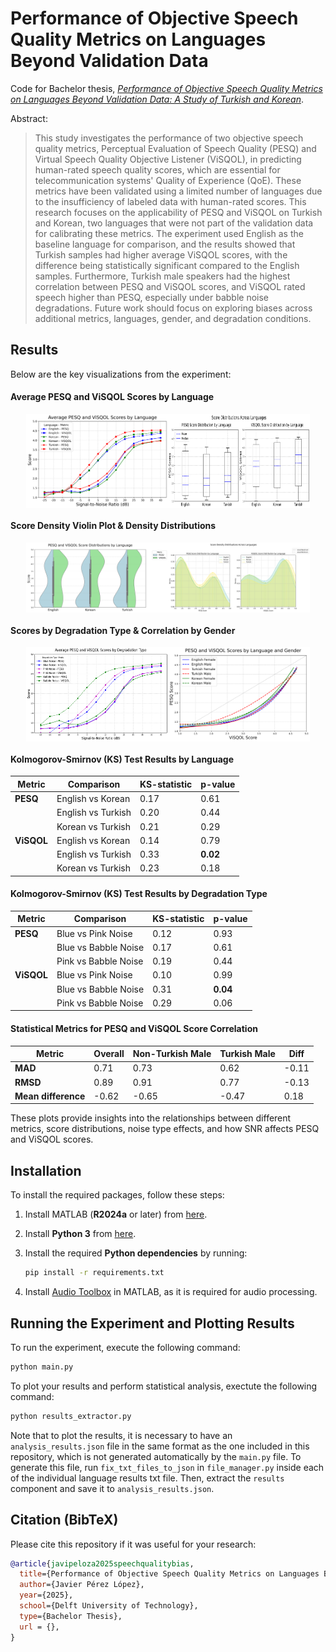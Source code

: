 # Performance of Objective Speech Quality Metrics on Languages Beyond Validation Data

Code for Bachelor thesis, [_Performance of Objective Speech Quality Metrics on Languages Beyond Validation Data: A Study of Turkish and Korean_](TODO).

Abstract:

> This study investigates the performance of two objective speech quality metrics, Perceptual Evaluation of Speech Quality (PESQ) and Virtual Speech Quality Objective Listener (ViSQOL), in predicting human-rated speech quality scores, which are essential for telecommunication systems' Quality of Experience (QoE). These metrics have been validated using a limited number of languages due to the insufficiency of labeled data with human-rated scores. This research focuses on the applicability of PESQ and ViSQOL on Turkish and Korean, two languages that were not part of the validation data for calibrating these metrics. The experiment used English as the baseline language for comparison, and the results showed that Turkish samples had higher average ViSQOL scores, with the difference being statistically significant compared to the English samples. Furthermore, Turkish male speakers had the highest correlation between PESQ and ViSQOL scores, and ViSQOL rated speech higher than PESQ, especially under babble noise degradations. Future work should focus on exploring biases across additional metrics, languages, gender, and degradation conditions.

## Results

Below are the key visualizations from the experiment:

#### Average PESQ and ViSQOL Scores by Language
<div style="display: flex; justify-content: center; gap: 0px;">  
  <img src="plots/average_pesq_visqol_by_snr.png" alt="Average PESQ and ViSQOL by SNR" width="45%">
  <img src="plots/score_distributions.png" alt="Score Distributions" width="45%">
</div>

#### Score Density Violin Plot & Density Distributions
<div style="display: flex; justify-content: center; gap: 0px;">    
  <img src="plots/score_density_violin.png" alt="Score Density Violin Plot" width="45%">
  <img src="plots/score_density_distributions.png" alt="Score Density Distributions" width="45%">
</div>

#### Scores by Degradation Type & Correlation by Gender
<div style="display: flex; justify-content: center; gap: 0px;">
  <img src="plots/metrics_by_noise_type.png" alt="Metrics By Noise Type" width="45%">
  <img src="plots/metric_correlation_by_gender.png" alt="Metric Correlation by Gender" width="45%">
</div>

#### Kolmogorov-Smirnov (KS) Test Results by Language
| Metric  | Comparison          | KS-statistic | p-value |
|---------|---------------------|--------------|---------|
| **PESQ**   | English vs Korean  | 0.17        | 0.61    |
|           | English vs Turkish | 0.20        | 0.44    |
|           | Korean vs Turkish  | 0.21        | 0.29    |
| **ViSQOL** | English vs Korean  | 0.14        | 0.79    |
|           | English vs Turkish | 0.33        | **0.02** |
|           | Korean vs Turkish  | 0.23        | 0.18    |

#### Kolmogorov-Smirnov (KS) Test Results by Degradation Type
| Metric  | Comparison           | KS-statistic | p-value |
|---------|----------------------|--------------|---------|
| **PESQ**   | Blue vs Pink Noise   | 0.12        | 0.93    |
|           | Blue vs Babble Noise | 0.17        | 0.61    |
|           | Pink vs Babble Noise | 0.19        | 0.44    |
| **ViSQOL** | Blue vs Pink Noise   | 0.10        | 0.99    |
|           | Blue vs Babble Noise | 0.31        | **0.04** |
|           | Pink vs Babble Noise | 0.29        | 0.06    |

#### Statistical Metrics for PESQ and ViSQOL Score Correlation
| Metric            | Overall | Non-Turkish Male | Turkish Male   | Diff  |
|------------------|---------|--------|------|-------|
| **MAD**          | 0.71    | 0.73   | 0.62 | -0.11 |
| **RMSD**         | 0.89    | 0.91   | 0.77 | -0.13 |
| **Mean difference** | -0.62   | -0.65  | -0.47 | 0.18  |

These plots provide insights into the relationships between different metrics, score distributions, noise type effects, and how SNR affects PESQ and ViSQOL scores.


## Installation

To install the required packages, follow these steps:

1. Install MATLAB (**R2024a** or later) from [here](https://www.mathworks.com/downloads/).
2. Install **Python 3** from [here](https://www.python.org/downloads/).
3. Install the required **Python dependencies** by running:

   ```bash
   pip install -r requirements.txt
   
4. Install [Audio Toolbox](https://mathworks.com/products/audio.html) in MATLAB, as it is required for audio processing.

## Running the Experiment and Plotting Results 

To run the experiment, execute the following command:

  ```bash
  python main.py
  ```

To plot your results and perform statistical analysis, exectute the following command:

  ```bash
  python results_extractor.py
  ```

Note that to plot the results, it is necessary to have an `analysis_results.json` file in the same format as the one included in this repository, which is not generated automatically by the `main.py` file. To generate this file, run `fix_txt_files_to_json` in `file_manager.py` inside each of the individual language results txt file. Then, extract the `results` component and save it to `analysis_results.json`.

## Citation (BibTeX)

Please cite this repository if it was useful for your research:

```bibtex
@article{javipeloza2025speechqualitybias,
  title={Performance of Objective Speech Quality Metrics on Languages Beyond Validation Data: A Study of Turkish and Korean},
  author={Javier Pérez López},
  year={2025},
  school={Delft University of Technology},
  type={Bachelor Thesis},
  url = {},
}
```
